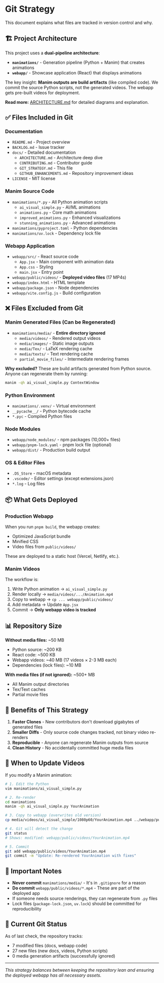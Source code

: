 # Git Strategy

This document explains what files are tracked in version control and why.

## 🏗️ Project Architecture

This project uses a **dual-pipeline architecture**:

- **`manimations/`** - Generation pipeline (Python + Manim) that creates animations
- **`webapp/`** - Showcase application (React) that displays animations

The key insight: **Manim outputs are build artifacts** (like compiled code). We commit the source Python scripts, not the generated videos. The webapp gets pre-built videos for deployment.

**Read more:** [ARCHITECTURE.md](./ARCHITECTURE.md) for detailed diagrams and explanation.

## ✅ Files Included in Git

### Documentation

- `README.md` - Project overview
- `BACKLOG.md` - Issue tracker
- `docs/` - Detailed documentation
  - `ARCHITECTURE.md` - Architecture deep dive
  - `CONTRIBUTING.md` - Contributor guide
  - `GIT_STRATEGY.md` - This file
  - `GITHUB_ENHANCEMENTS.md` - Repository improvement ideas
- `LICENSE` - MIT license

### Manim Source Code
- `manimations/*.py` - All Python animation scripts
  - `ai_visual_simple.py` - AI/ML animations
  - `animations.py` - Core math animations
  - `improved_animations.py` - Enhanced visualizations
  - `stunning_animations.py` - Advanced animations
- `manimations/pyproject.toml` - Python dependencies
- `manimations/uv.lock` - Dependency lock file

### Webapp Application
- `webapp/src/` - React source code
  - `App.jsx` - Main component with animation data
  - `App.css` - Styling
  - `main.jsx` - Entry point
- `webapp/public/videos/` - **Deployed video files** (17 MP4s)
- `webapp/index.html` - HTML template
- `webapp/package.json` - Node dependencies
- `webapp/vite.config.js` - Build configuration

## ❌ Files Excluded from Git

### Manim Generated Files (Can be Regenerated)
- `manimations/media/` - **Entire directory ignored**
  - `media/videos/` - Rendered output videos
  - `media/images/` - Static image outputs
  - `media/Tex/` - LaTeX rendering cache
  - `media/texts/` - Text rendering cache
  - `partial_movie_files/` - Intermediate rendering frames

**Why excluded?** These are build artifacts generated from Python source. Anyone can regenerate them by running:
```bash
manim -qh ai_visual_simple.py ContextWindow
```

### Python Environment
- `manimations/.venv/` - Virtual environment
- `__pycache__/` - Python bytecode cache
- `*.pyc` - Compiled Python files

### Node Modules
- `webapp/node_modules/` - npm packages (10,000+ files)
- `webapp/pnpm-lock.yaml` - pnpm lock file (optional)
- `webapp/dist/` - Production build output

### OS & Editor Files
- `.DS_Store` - macOS metadata
- `.vscode/` - Editor settings (except extensions.json)
- `*.log` - Log files

## 📦 What Gets Deployed

### Production Webapp
When you run `pnpm build`, the webapp creates:
- Optimized JavaScript bundle
- Minified CSS
- Video files from `public/videos/`

These are deployed to a static host (Vercel, Netlify, etc.).

### Manim Videos
The workflow is:
1. Write Python animation → `ai_visual_simple.py`
2. Render locally → `media/videos/.../Animation.mp4`
3. Copy to webapp → `cp ... webapp/public/videos/`
4. Add metadata → Update `App.jsx`
5. Commit → **Only webapp video is tracked**

## 📊 Repository Size

**Without media files:** ~50 MB
- Python source: ~200 KB
- React code: ~500 KB  
- Webapp videos: ~40 MB (17 videos × 2-3 MB each)
- Dependencies (lock files): ~10 MB

**With media files (if not ignored):** ~500+ MB
- All Manim output directories
- Tex/Text caches
- Partial movie files

## 🎯 Benefits of This Strategy

1. **Faster Clones** - New contributors don't download gigabytes of generated files
2. **Smaller Diffs** - Only source code changes tracked, not binary video re-renders
3. **Reproducible** - Anyone can regenerate Manim outputs from source
4. **Clean History** - No accidentally committed huge media files

## 🔄 When to Update Videos

If you modify a Manim animation:

```bash
# 1. Edit the Python
vim manimations/ai_visual_simple.py

# 2. Re-render
cd manimations
manim -qh ai_visual_simple.py YourAnimation

# 3. Copy to webapp (overwrites old version)
cp media/videos/ai_visual_simple/1080p60/YourAnimation.mp4 ../webapp/public/videos/

# 4. Git will detect the change
git status
# Shows: modified: webapp/public/videos/YourAnimation.mp4

# 5. Commit
git add webapp/public/videos/YourAnimation.mp4
git commit -m "Update: Re-rendered YourAnimation with fixes"
```

## 🚨 Important Notes

- **Never commit** `manimations/media/` - It's in `.gitignore` for a reason
- **Do commit** `webapp/public/videos/*.mp4` - These are part of the deployed app
- If someone needs source renderings, they can regenerate from `.py` files
- Lock files (`package-lock.json`, `uv.lock`) should be committed for reproducibility

## 📝 Current Git Status

As of last check, the repository tracks:
- 7 modified files (docs, webapp code)
- 27 new files (new docs, videos, Python scripts)
- 0 media generation artifacts (successfully ignored)

---

*This strategy balances between keeping the repository lean and ensuring the deployed webapp has all necessary assets.*
